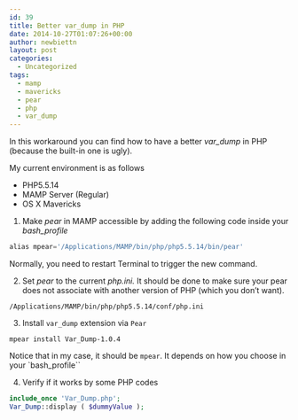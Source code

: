 ```yaml
---
id: 39
title: Better var_dump in PHP
date: 2014-10-27T01:07:26+00:00
author: newbiettn
layout: post
categories:
  - Uncategorized
tags:
  - mamp
  - mavericks
  - pear
  - php
  - var_dump
---
```

In this workaround you can find how to have a better _var_dump_ in PHP (because the built-in one is ugly).

My current environment is as follows

  * PHP5.5.14
  * MAMP Server (Regular)
  * OS X Mavericks

1. Make _pear_ in MAMP accessible by adding the following code inside your _bash_profile_

``` php
alias mpear='/Applications/MAMP/bin/php/php5.5.14/bin/pear'
```

Normally, you need to restart Terminal to trigger the new command.

2. Set _pear_ to the current _php.ini._ It should be done to make sure your pear does not associate with another version of PHP (which you don&#8217;t want).

```
/Applications/MAMP/bin/php/php5.5.14/conf/php.ini
```

3. Install `var_dump` extension via `Pear`

```
mpear install Var_Dump-1.0.4
```

Notice that in my case, it should be `mpear`. It depends on how you choose in your `bash_profile``

4. Verify if it works by some PHP codes

``` php
include_once 'Var_Dump.php';
Var_Dump::display ( $dummyValue );
```

